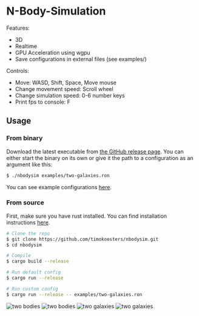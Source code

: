 N-Body-Simulation
=================

Features:
- 3D
- Realtime
- GPU Acceleration using wgpu
- Save configurations in external files (see examples/)

Controls:
- Move: WASD, Shift, Space, Move mouse
- Change movement speed: Scroll wheel
- Change simulation speed: 0-6 number keys
- Print fps to console: F

## Usage

### From binary

Download the latest executable from [the GitHub release page](https://github.com/timokoesters/nbodysim/releases).
You can either start the binary on its own or give it the path to a configuration as an argument like this:
```bash
$ ./nbodysim examples/two-galaxies.ron
```
You can see example configurations [here](https://github.com/timokoesters/nbodysim/tree/master/examples).

### From source
First, make sure you have rust installed. You can find installation instructions [here](https://www.rust-lang.org/tools/install).
```bash
# Clone the repo
$ git clone https://github.com/timokoesters/nbodysim.git
$ cd nbodysim

# Compile
$ cargo build --release

# Run default config
$ cargo run --release

# Run custom config
$ cargo run --release -- examples/two-galaxies.ron
```

![two bodies](video1.gif)
![two bodies](video2.gif)
![two galaxies](galaxien1.png)
![two galaxies](galaxien2.png)
